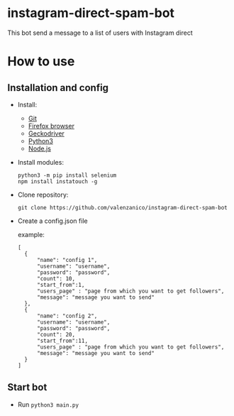 # instagram-direct-spam-bot
This bot send a message to a list of users with Instagram direct


# How to use

## Installation and config
- Install:
  - [Git](https://git-scm.com/)
  - [Firefox browser](https://www.mozilla.org/it/firefox/new/)
  - [Geckodriver](https://github.com/mozilla/geckodriver/releases)
  - [Python3](https://www.python.org/downloads/release/python-385/)
  - [Node.js](https://nodejs.org/)

- Install modules:

  ```
  python3 -m pip install selenium
  npm install instatouch -g
  ```
- Clone repository:

  ```git clone https://github.com/valenzanico/instagram-direct-spam-bot```
- Create a config.json file

  example:
  ```
  [
    {
        "name": "config 1",
        "username": "username",
        "password": "password",
        "count": 10,
        "start_from":1,
        "users_page" : "page from which you want to get followers",
        "message": "message you want to send"
    },
    {
        "name": "config 2",
        "username": "username",
        "password": "password",
        "count": 20,
        "start_from":11,
        "users_page" : "page from which you want to get followers",
        "message": "message you want to send"
    }
  ]
  ```
## Start bot
- Run ```python3 main.py```